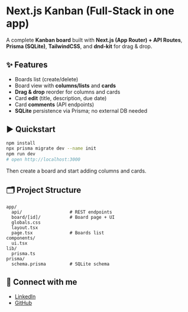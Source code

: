 # Next.js Kanban (Full-Stack in one app)

A complete **Kanban board** built with **Next.js (App Router) + API Routes**, **Prisma (SQLite)**, **TailwindCSS**, and **dnd-kit** for drag & drop.

## ✨ Features
- Boards list (create/delete)
- Board view with **columns/lists** and **cards**
- **Drag & drop** reorder for columns and cards
- Card **edit** (title, description, due date)
- Card **comments** (API endpoints)
- **SQLite** persistence via Prisma; no external DB needed

## ▶️ Quickstart
```bash
npm install
npx prisma migrate dev --name init
npm run dev
# open http://localhost:3000
```
Then create a board and start adding columns and cards.

## 🗂️ Project Structure
```
app/
  api/                  # REST endpoints
  board/[id]/           # Board page + UI
  globals.css
  layout.tsx
  page.tsx              # Boards list
components/
  ui.tsx
lib/
  prisma.ts
prisma/
  schema.prisma         # SQLite schema
```

## 🤝 Connect with me
- [LinkedIn](https://www.linkedin.com/in/muhammad-fasih-zahid-343093211)
- [GitHub](https://github.com/fasihzahid10)
